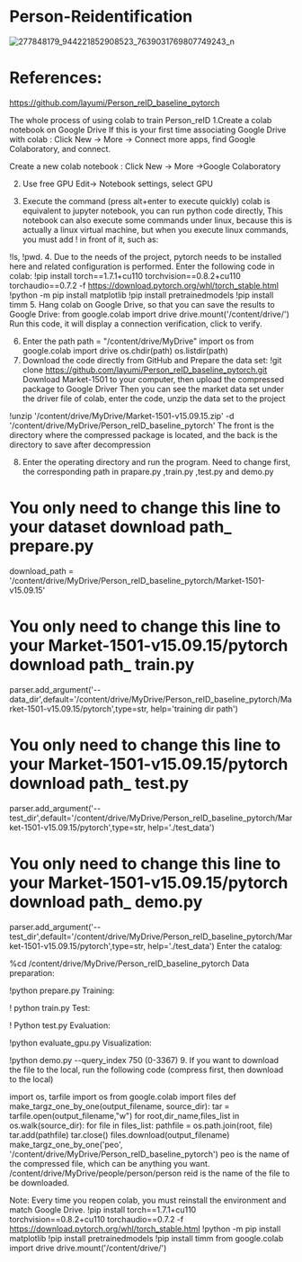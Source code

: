 # Person-Reidentification

![277848179_944221852908523_7639031769807749243_n](https://user-images.githubusercontent.com/63902542/164360609-9eb21e17-0e09-49ef-a50b-0e2edffb4012.png)

# References:
https://github.com/layumi/Person_reID_baseline_pytorch

The whole process of using colab to train Person_reID
1.Create a colab notebook on Google Drive
If this is your first time associating Google Drive with colab :
Click New -> More -> Connect more apps, find Google Colaboratory, and connect.

Create a new colab notebook :
Click New -> More ->Google Colaboratory

2. Use free GPU
Edit-> Notebook settings, select GPU

3. Execute the command (press alt+enter to execute quickly)
colab is equivalent to jupyter notebook, you can run python code directly, This notebook can also execute some commands under linux, because this is actually a linux virtual machine, but when you execute linux commands, you must add ! in front of it, such as:

!ls, !pwd.
4. Due to the needs of the project, pytorch needs to be installed here and related configuration is performed. Enter the following code in colab:
!pip install torch==1.7.1+cu110 torchvision==0.8.2+cu110 torchaudio==0.7.2 -f https://download.pytorch.org/whl/torch_stable.html
!python -m pip install matplotlib
!pip install  pretrainedmodels
!pip install timm
5. Hang colab on Google Drive, so that you can save the results to Google Drive:
from google.colab import drive
drive.mount('/content/drive/')
Run this code, it will display a connection verification, click to verify.

6. Enter the path
path = "/content/drive/MyDrive"
import os
from google.colab import drive
os.chdir(path)
os.listdir(path)
7. Download the code directly from GitHub and Prepare the data set:
!git clone https://github.com/layumi/Person_reID_baseline_pytorch.git
Download Market-1501 to your computer, then upload the compressed package to Google Driver
Then you can see the market data set under the driver file of colab, enter the code, unzip the data set to the project

!unzip '/content/drive/MyDrive/Market-1501-v15.09.15.zip' -d '/content/drive/MyDrive/Person_reID_baseline_pytorch'
The front is the directory where the compressed package is located, and the back is the directory to save after decompression

8. Enter the operating directory and run the program.
Need to change first, the corresponding path in prapare.py ,train.py ,test.py and demo.py

# You only need to change this line to your dataset download path_ prepare.py
download_path = '/content/drive/MyDrive/Person_reID_baseline_pytorch/Market-1501-v15.09.15'
# You only need to change this line to your Market-1501-v15.09.15/pytorch download path_ train.py
parser.add_argument('--data_dir',default='/content/drive/MyDrive/Person_reID_baseline_pytorch/Market-1501-v15.09.15/pytorch',type=str, help='training dir path')
# You only need to change this line to your Market-1501-v15.09.15/pytorch download path_ test.py
parser.add_argument('--test_dir',default='/content/drive/MyDrive/Person_reID_baseline_pytorch/Market-1501-v15.09.15/pytorch',type=str, help='./test_data')
# You only need to change this line to your Market-1501-v15.09.15/pytorch download path_ demo.py
parser.add_argument('--test_dir',default='/content/drive/MyDrive/Person_reID_baseline_pytorch/Market-1501-v15.09.15/pytorch',type=str, help='./test_data')
Enter the catalog:

%cd /content/drive/MyDrive/Person_reID_baseline_pytorch
Data preparation:

!python prepare.py
Training:

! python train.py
Test:

! Python test.py
Evaluation:

!python evaluate_gpu.py
Visualization:

!python demo.py --query_index 750 (0-3367)
9. If you want to download the file to the local, run the following code
(compress first, then download to the local)

import os, tarfile
import os
from google.colab import files
def make_targz_one_by_one(output_filename, source_dir):
  tar = tarfile.open(output_filename,"w")
  for root,dir_name,files_list in os.walk(source_dir): 
    for file in files_list:
      pathfile = os.path.join(root, file)
      tar.add(pathfile)
  tar.close()
  files.download(output_filename)
make_targz_one_by_one('peo', '/content/drive/MyDrive/Person_reID_baseline_pytorch')
peo is the name of the compressed file, which can be anything you want. /content/drive/MyDrive/people/person/person reid is the name of the file to be downloaded.

Note: Every time you reopen colab, you must reinstall the environment and match Google Drive.
!pip install torch==1.7.1+cu110 torchvision==0.8.2+cu110 torchaudio==0.7.2 -f https://download.pytorch.org/whl/torch_stable.html
!python -m pip install matplotlib
!pip install  pretrainedmodels
!pip install timm
from google.colab import drive
drive.mount('/content/drive/')

